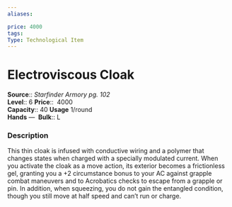```yaml
---
aliases: 

price: 4000
tags: 
Type: Technological Item
---
```


# Electroviscous Cloak

**Source**:: _Starfinder Armory pg. 102_  
**Level**:: 6
**Price**::  4000  
**Capacity**:: 40 **Usage** 1/round  
**Hands** — 
**Bulk**:: L

### Description

This thin cloak is infused with conductive wiring and a polymer that changes states when charged with a specially modulated current. When you activate the cloak as a move action, its exterior becomes a frictionless gel, granting you a +2 circumstance bonus to your AC against grapple combat maneuvers and to Acrobatics checks to escape from a grapple or pin. In addition, when squeezing, you do not gain the entangled condition, though you still move at half speed and can’t run or charge.
